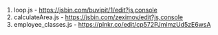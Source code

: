 1. loop.js - https://jsbin.com/buvipit/1/edit?js,console
1. calculateArea.js - https://jsbin.com/zeximov/edit?js,console
1. employee_classes.js - https://plnkr.co/edit/cp572PJmlmzUd5zE6wsA